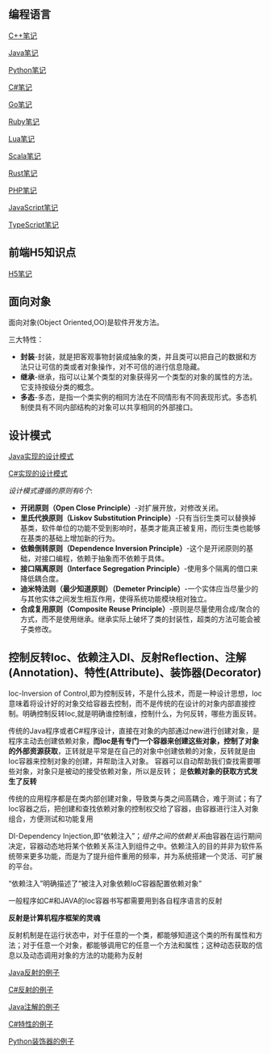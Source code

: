 
## 编程语言

[C++笔记](https://github.com/Peefy/CppInVSCode/tree/master/)

[Java笔记](https://github.com/Peefy/JavaInVSCode/tree/master/)

[Python笔记](https://github.com/Peefy/PythonsWithVSCode/blob/master/doc/README_NOTE.md)

[C#笔记](https://github.com/Peefy/CSharpInVsCode/blob/master/doc/NOTE.md)

[Go笔记](https://github.com/Peefy/GoInVSCode/blob/master/doc/Note.md)

[Ruby笔记](https://github.com/Peefy/RubyInVSCode/blob/master/doc/NOTE.md)

[Lua笔记](https://github.com/Peefy/LuaInVSCode/blob/master/doc/NOTE.md)

[Scala笔记](https://github.com/Peefy/ScalaInVSCode/blob/master/doc/NOTE.md)

[Rust笔记](https://github.com/Peefy/RustInVSCode/blob/master/doc/NOTE.md)

[PHP笔记](https://github.com/Peefy/PHPInVSCode/blob/master/doc/NOTE.md)

[JavaScript笔记](https://github.com/Peefy/H5_CSS_JS_TS_Collection/blob/master/ts/dugu.js)

[TypeScript笔记](https://github.com/Peefy/H5_CSS_JS_TS_Collection/blob/master/ts/dugu.ts)

## 前端H5知识点

[H5笔记](https://github.com/Peefy/H5_CSS_JS_TS_Collection)

## 面向对象

面向对象(Object Oriented,OO)是软件开发方法。

三大特性：

* **封装**-封装，就是把客观事物封装成抽象的类，并且类可以把自己的数据和方法只让可信的类或者对象操作，对不可信的进行信息隐藏。
* **继承**-继承，指可以让某个类型的对象获得另一个类型的对象的属性的方法。它支持按级分类的概念。
* **多态**-多态，是指一个类实例的相同方法在不同情形有不同表现形式。多态机制使具有不同内部结构的对象可以共享相同的外部接口。

## 设计模式

[Java实现的设计模式](https://github.com/Peefy/PeefyCSNotes/blob/master/doc/README_DESIGN_PATTERNS.md)

[C#实现的设计模式](https://peefy.github.io/blog/2018/04/13/CSharp-DesignPatterns/)

*设计模式遵循的原则有6个*:

* **开闭原则（Open Close Principle）**-对扩展开放，对修改关闭。
* **里氏代换原则（Liskov Substitution Principle）**-只有当衍生类可以替换掉基类，软件单位的功能不受到影响时，基类才能真正被复用，而衍生类也能够在基类的基础上增加新的行为。
* **依赖倒转原则（Dependence Inversion Principle）**-这个是开闭原则的基础，对接口编程，依赖于抽象而不依赖于具体。
* **接口隔离原则（Interface Segregation Principle）**-使用多个隔离的借口来降低耦合度。
* **迪米特法则（最少知道原则）（Demeter Principle）**-一个实体应当尽量少的与其他实体之间发生相互作用，使得系统功能模块相对独立。
* **合成复用原则（Composite Reuse Principle）**-原则是尽量使用合成/聚合的方式，而不是使用继承。继承实际上破坏了类的封装性，超类的方法可能会被子类修改。

## 控制反转Ioc、依赖注入DI、反射Reflection、注解(Annotation)、特性(Attribute)、装饰器(Decorator)

Ioc-Inversion of Control,即为控制反转，不是什么技术，而是一种设计思想，Ioc意味着将设计好的对象交给容器去控制，而不是传统的在设计的对象内部直接控制。明确控制反转Ioc,就是明确谁控制谁，控制什么，为何反转，哪些方面反转。

传统的Java程序或者C#程序设计，直接在对象的内部通过new进行创建对象，是程序主动去创建依赖对象，**而Ioc是有专门一个容器来创建这些对象，控制了对象的外部资源获取**，正转就是平常是在自己的对象中创建依赖的对象，反转就是由Ioc容器来控制对象的创建，并帮助注入对象。
容器可以自动帮助我们查找需要哪些对象，对象只是被动的接受依赖对象，所以是反转；
是**依赖对象的获取方式发生了反转**

传统的应用程序都是在类内部创建对象，导致类与类之间高耦合，难于测试；有了Ioc容器之后，把创建和查找依赖对象的控制权交给了容器，由容器进行注入对象组合，方便测试和功能复用

DI-Dependency Injection,即“依赖注入”；*组件之间的依赖关系*由容器在运行期间决定，容器动态地将某个依赖关系注入到组件之中。依赖注入的目的并非为软件系统带来更多功能，而是为了提升组件重用的频率，并为系统搭建一个灵活、可扩展的平台。

“依赖注入”明确描述了“被注入对象依赖IoC容器配置依赖对象”

一般程序如C#和JAVA的Ioc容器书写都需要用到各自程序语言的反射

**反射是计算机程序框架的灵魂**

反射机制是在运行状态中，对于任意的一个类，都能够知道这个类的所有属性和方法；对于任意一个对象，都能够调用它的任意一个方法和属性；这种动态获取的信息以及动态调用对象的方法的功能称为反射

[Java反射的例子](https://github.com/Peefy/JavaInVSCode/blob/master/src/ReflectionDemo.java)

[C#反射的例子](https://github.com/Peefy/CSharpInVsCode/blob/master/Demos/RelectionDemo.cs)

[Java注解的例子](https://github.com/Peefy/JavaInVSCode/blob/master/src/AnnotationDemo.java)

[C#特性的例子](https://github.com/Peefy/CSharpInVsCode/blob/master/Demos/AttributeDemo.cs)

[Python装饰器的例子](https://github.com/Peefy/PythonsWithVSCode/blob/master/decorator.py)

